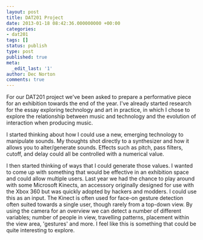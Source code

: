 ```yaml
---
layout: post
title: DAT201 Project
date: 2013-01-18 08:42:36.000000000 +00:00
categories:
- dat201
tags: []
status: publish
type: post
published: true
meta:
  _edit_last: '1'
author: Dec Norton
comments: true
---
```

<p>For our DAT201 project we've been asked to prepare a performative piece for an exhibition towards the end of the year. I've already started research for the essay exploring technology and art in practice, in which I chose to explore the relationship between music and technology and the evolution of interaction when producing music.</p>

<!--more-->

<p>I started thinking about how I could use a new, emerging technology to manipulate sounds. My thoughts shot directly to a synthesizer and how it allows you to alter/generate sounds. Effects such as pitch, pass filters, cutoff, and delay could all be controlled with a numerical value.</p>
<p>I then started thinking of ways that I could generate those values. I wanted to come up with something that would be effective in an exhibition space and could allow multiple users. Last year we had the chance to play around with some Microsoft Kinects, an accessory originally designed for use with the Xbox 360 but was quickly adopted by hackers and modders. I could use this as an input. The Kinect is often used for face-on gesture detection often suited towards a single user, though rarely from a top-down view. By using the camera for an overview we can detect a number of different variables; number of people in view, travelling patterns, placement within the view area, 'gestures' and more. I feel like this is something that could be quite interesting to explore.</p>
